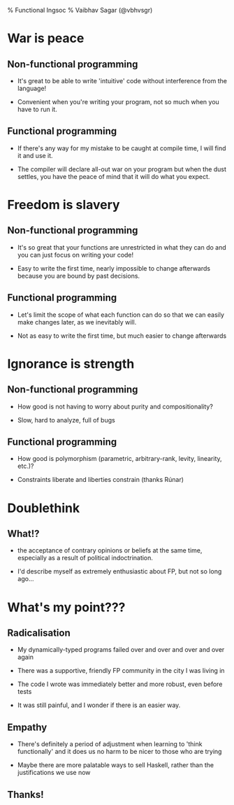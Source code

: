 % Functional Ingsoc
% Vaibhav Sagar (@vbhvsgr)

# War is peace

## Non-functional programming

- It's great to be able to write 'intuitive' code without interference from the
  language!

- Convenient when you're writing your program, not so much when you have to run
  it.

## Functional programming

- If there's any way for my mistake to be caught at compile time, I will find
  it and use it.

- The compiler will declare all-out war on your program but when the dust
  settles, you have the peace of mind that it will do what you expect.

# Freedom is slavery

## Non-functional programming

- It's so great that your functions are unrestricted in what they can do and
  you can just focus on writing your code!

- Easy to write the first time, nearly impossible to change afterwards because
  you are bound by past decisions.

## Functional programming

- Let's limit the scope of what each function can do so that we can easily make
  changes later, as we inevitably will.

- Not as easy to write the first time, but much easier to change afterwards

# Ignorance is strength

## Non-functional programming

- How good is not having to worry about purity and compositionality?

- Slow, hard to analyze, full of bugs

## Functional programming

- How good is polymorphism (parametric, arbitrary-rank, levity, linearity, etc.)?

- Constraints liberate and liberties constrain (thanks Rúnar)

# Doublethink

## What!?

- the acceptance of contrary opinions or beliefs at the same time, especially
  as a result of political indoctrination.

- I'd describe myself as extremely enthusiastic about FP, but not so long
  ago...

# What's my point???

## Radicalisation

- My dynamically-typed programs failed over and over and over and over again

- There was a supportive, friendly FP community in the city I was living in

- The code I wrote was immediately better and more robust, even before tests

- It was still painful, and I wonder if there is an easier way.

## Empathy

- There's definitely a period of adjustment when learning to 'think
  functionally' and it does us no harm to be nicer to those who are trying

- Maybe there are more palatable ways to sell Haskell, rather than the
  justifications we use now

## Thanks!
